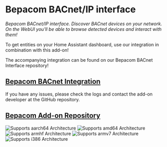 # Bepacom BACnet/IP interface

_Bepacom BACnet/IP interface. Discover BACnet devices on your network. On the WebUI you'll be able to browse detected devices and interact with them!_

To get entities on your Home Assistant dashboard, use our integration in combination with this add-on!

The accompanying integration can be found on our Bepacom BACnet Interface repository!

## [Bepacom BACnet Integration](https://github.com/Bepacom-Raalte/Bepacom-BACnet-IP-Integration)

If you have any issues, please check the logs and contact the add-on developer at the GitHub repository.

## [Bepacom Add-on Repository](https://github.com/Bepacom-Raalte/bepacom-HA-Addons)

![Supports aarch64 Architecture][aarch64-shield]
![Supports amd64 Architecture][amd64-shield]
![Supports armhf Architecture][armhf-shield]
![Supports armv7 Architecture][armv7-shield]
![Supports i386 Architecture][i386-shield]

[aarch64-shield]: https://img.shields.io/badge/aarch64-yes-green.svg
[amd64-shield]: https://img.shields.io/badge/amd64-yes-green.svg
[armhf-shield]: https://img.shields.io/badge/armhf-yes-green.svg
[armv7-shield]: https://img.shields.io/badge/armv7-yes-green.svg
[i386-shield]: https://img.shields.io/badge/i386-yes-green.svg
